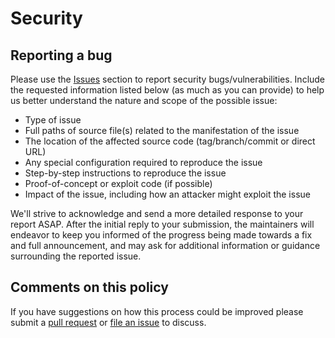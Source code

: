 # Security

## Reporting a bug

Please use the [Issues](https://github.com/boca-utils/boca-docker/issues/new) section to report security bugs/vulnerabilities. Include the requested information listed below (as much as you can provide) to help us better understand the nature and scope of the possible issue:

* Type of issue
* Full paths of source file(s) related to the manifestation of the issue
* The location of the affected source code (tag/branch/commit or direct URL)
* Any special configuration required to reproduce the issue
* Step-by-step instructions to reproduce the issue
* Proof-of-concept or exploit code (if possible)
* Impact of the issue, including how an attacker might exploit the issue

We'll strive to acknowledge and send a more detailed response to your report ASAP. After the initial reply to your submission, the maintainers will endeavor to keep you informed of the progress being made towards a fix and full announcement, and may ask for additional information or guidance surrounding the reported issue.

## Comments on this policy

If you have suggestions on how this process could be improved please submit a
[pull request](https://github.com/boca-utils/boca-docker/pulls) or
[file an issue](https://github.com/boca-utils/boca-docker/issues/new) to discuss.
